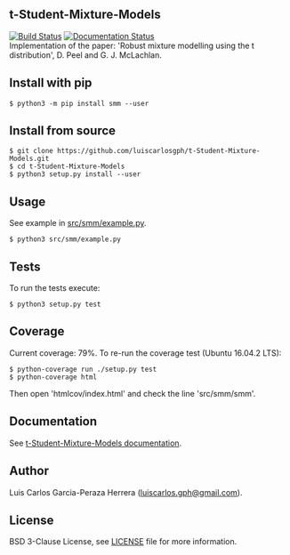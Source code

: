 t-Student-Mixture-Models
------------------------
[![Build Status](https://travis-ci.org/luiscarlosgph/t-Student-Mixture-Models.svg?branch=master)](https://travis-ci.org/luiscarlosgph/t-Student-Mixture-Models)
[![Documentation Status](https://readthedocs.org/projects/t-student-mixture-models/badge/?version=latest)](http://t-student-mixture-models.readthedocs.io/en/latest/?badge=latest)  
Implementation of the paper: 'Robust mixture modelling using the t distribution', D. Peel and G. J. McLachlan.

<!--
Dependencies
------------
* scikit-learn v0.18.1
* numpy v1.11.0
* scipy v0.19.0
* setuptools v36.0.1
-->

Install with pip
----------------
```
$ python3 -m pip install smm --user
```

Install from source
-------------------
```
$ git clone https://github.com/luiscarlosgph/t-Student-Mixture-Models.git
$ cd t-Student-Mixture-Models
$ python3 setup.py install --user
```

Usage
-----
See example in [src/smm/example.py](src/smm/example.py). 
```
$ python3 src/smm/example.py
```

Tests
-----
To run the tests execute:
```
$ python3 setup.py test
```

Coverage
--------
Current coverage: 79%.
To re-run the coverage test (Ubuntu 16.04.2 LTS):
```
$ python-coverage run ./setup.py test
$ python-coverage html
```
Then open 'htmlcov/index.html' and check the line 'src/smm/smm'.

Documentation
-------------
See [t-Student-Mixture-Models documentation](http://t-student-mixture-models.readthedocs.io/en/latest).

Author
------
Luis Carlos Garcia-Peraza Herrera (luiscarlos.gph@gmail.com).

License
-------
BSD 3-Clause License, see [LICENSE](https://github.com/luiscarlosgph/t-Student-Mixture-Models/blob/master/LICENSE) file for more information.
